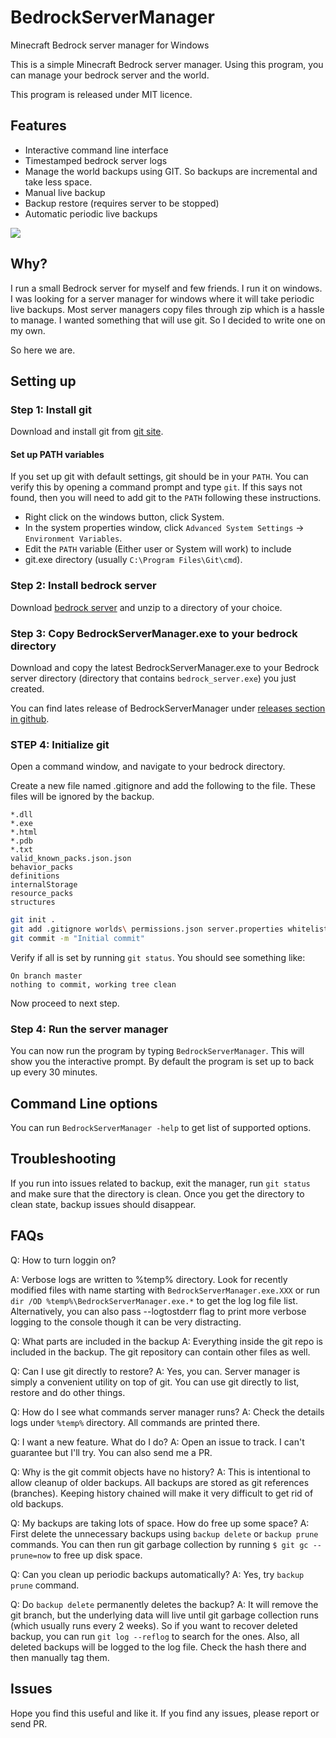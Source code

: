 # BedrockServerManager
Minecraft Bedrock server manager for Windows

This is a simple Minecraft Bedrock server manager. Using this program,
you can manage your bedrock server and the world.

This program is released under MIT licence.

## Features
 * Interactive command line interface
 * Timestamped bedrock server logs
 * Manage the world backups using GIT. So backups are incremental and take less space.
 * Manual live backup
 * Backup restore (requires server to be stopped)
 * Automatic periodic live backups

![](https://github.com/fieryorc/BedrockServerManagerWebsite/blob/master/media/bedsvrmgr-demo.gif)

## Why?
I run a small Bedrock server for myself and few friends. I run it on windows.
I was looking for a server manager for windows where it will take periodic live backups.
Most server managers copy files through zip which is a hassle to manage. I wanted something
that will use git. So I decided to write one on my own.

So here we are.

## Setting up
### Step 1: Install git
Download and install git from [git site](https://git-scm.com/download/win).

#### Set up PATH variables
If you set up git with default settings, git should be in your `PATH`. You can verify this by
opening a command prompt and type `git`. If this says not found, then you will need to add git to the
`PATH` following these instructions.

* Right click on the windows button, click System.
* In the system properties window, click `Advanced System Settings` -> `Environment Variables`.
* Edit the `PATH` variable (Either user or System will work) to include 
* git.exe directory (usually `C:\Program Files\Git\cmd`).

### Step 2: Install bedrock server
Download [bedrock server](https://www.minecraft.net/en-us/download/server/bedrock) and unzip to a directory of your choice.

### Step 3: Copy BedrockServerManager.exe to your bedrock directory

Download and copy the latest BedrockServerManager.exe to your Bedrock server directory (directory that contains `bedrock_server.exe`) you just created.

You can find lates release of BedrockServerManager under 
[releases section in github](https://github.com/fieryorc/BedrockServerManager/releases).

### STEP 4: Initialize git
 Open a command window, and navigate to your bedrock directory.

Create a new file named .gitignore and add the following to the file. These files will be ignored by the backup.
```
*.dll
*.exe
*.html
*.pdb
*.txt
valid_known_packs.json.json
behavior_packs
definitions
internalStorage
resource_packs
structures
```

```sh
git init .
git add .gitignore worlds\ permissions.json server.properties whitelist.json
git commit -m "Initial commit"
```

Verify if all is set by running `git status`. You should see something like:
```
On branch master
nothing to commit, working tree clean
```

Now proceed to next step.

### Step 4: Run the server manager

You can now run the program by typing `BedrockServerManager`. This will show you the
interactive prompt. By default the program is set up to back up every 30 minutes.


## Command Line options
You can run `BedrockServerManager -help` to get list of supported options.

## Troubleshooting
If you run into issues related to backup, exit the manager, run `git status` and make sure that
the directory is clean. Once you get the directory to clean state, backup issues should disappear.

## FAQs
Q: How to turn loggin on?

A: Verbose logs are written to %temp% directory. Look for recently modified files with name starting
with `BedrockServerManager.exe.XXX` or run `dir /OD %temp%\BedrockServerManager.exe.*` to get the log log file list. Alternatively, you can also pass --logtostderr flag to print more verbose logging to the console though it can be very distracting.

Q: What parts are included in the backup
A: Everything inside the git repo is included in the backup. The git repository can contain other files as well.

Q: Can I use git directly to restore?
A: Yes, you can. Server manager is simply a convenient utility on top of git. You can use git directly
to list, restore and do other things.

Q: How do I see what commands server manager runs?
A: Check the details logs under `%temp%` directory. All commands are printed there.

Q: I want a new feature. What do I do?
A: Open an issue to track. I can't guarantee but I'll try. You can also send me a PR. 

Q: Why is the git commit objects have no history?
A: This is intentional to allow cleanup of older backups. All backups are stored as git
   references (branches). Keeping history chained will make it very difficult to get rid of old backups.
   
Q: My backups are taking lots of space. How do free up some space? 
A: First delete the unnecessary backups using `backup delete` or `backup prune` commands. You can then run git garbage collection
   by running `$ git gc --prune=now` to free up disk space.

Q: Can you clean up periodic backups automatically?
A: Yes, try `backup prune` command.

Q: Do `backup delete` permanently deletes the backup?
A: It will remove the git branch, but the underlying data will live until git garbage collection runs (which usually runs every 2 weeks). So if you want to recover deleted backup, you can run `git log --reflog` to search for the ones. Also, all deleted backups will be logged to the log file. Check the
hash there and then manually tag them.

## Issues
Hope you find this useful and like it. If you find any issues, please report or send PR.

